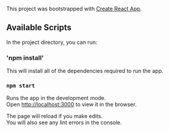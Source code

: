 This project was bootstrapped with [Create React App](https://github.com/facebook/create-react-app).

## Available Scripts

In the project directory, you can run:

### 'npm install'

This will install all of the dependencies required to run the app.

### `npm start`

Runs the app in the development mode.<br />
Open [http://localhost:3000](http://localhost:3000) to view it in the browser.

The page will reload if you make edits.<br />
You will also see any lint errors in the console.
